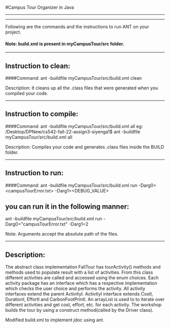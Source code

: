 #Campus Tour Organizer in Java

-----------------------------------------------------------------------
-----------------------------------------------------------------------


Following are the commands and the instructions to run ANT on your project.
#### Note: build.xml is present in myCampusTour/src folder.

-----------------------------------------------------------------------
## Instruction to clean:

####Command: ant -buildfile myCampusTour/src/build.xml clean

Description: It cleans up all the .class files that were generated when you
compiled your code.

-----------------------------------------------------------------------
## Instruction to compile:

####Command: ant -buildfile myCampusTour/src/build.xml all
eg:
/Desktop/DPNew/cs542-fall-22-assign3-siyenga1$ ant -buildfile myCampusTour/src/build.xml all



Description: Compiles your code and generates .class files inside the BUILD folder.

-----------------------------------------------------------------------
## Instruction to run:

####Command: ant -buildfile myCampusTour/src/build.xml run -Darg0=<campusTourError.txt> -Darg1=<DEBUG_VALUE> 


## you can run it in the following manner:

ant -buildfile myCampusTour/src/build.xml run -Darg0="campusTourError.txt" -Darg1=2

Note: Arguments accept the absolute path of the files.

-----------------------------------------------------------------------
## Description:
The abstract class implementation FallTour has tourActivity() methods and methods used to populate result with a list of activities. From this class different activities are called and accessed using the enum choices. Each activity package has an interface which has a respective implementation which checks the user choice and performs the activity. All activity interfaces  extend the parent ActivityI. ActivityI interface extends CostI, DurationI, EffortI and CarbonFootPrintI. An arrayList is used to to iterate over different activities and get cost, effort, etc. for each activity. The workshop builds the tour by using a construct method(called by the Driver class).

Modified build.xml to implement jdoc using ant.

